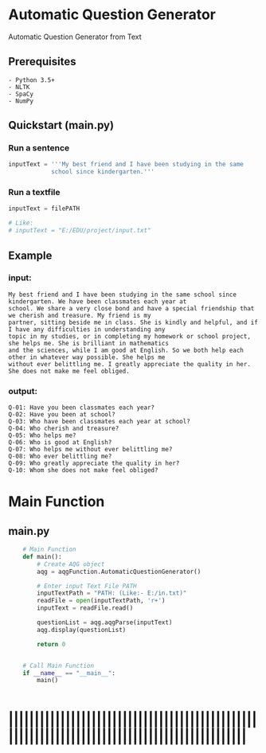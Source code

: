 # Automatic Question Generator
Automatic Question Generator from Text


Prerequisites
-------------
```
- Python 3.5+
- NLTK 
- SpaCy
- NumPy
```

## Quickstart (main.py)

### Run a sentence
```python
inputText = '''My best friend and I have been studying in the same 
            school since kindergarten.'''
```

### Run a textfile
```python
inputText = filePATH

# Like:
# inputText = "E:/EDU/project/input.txt"
```


## Example
### input:
```
My best friend and I have been studying in the same school since kindergarten. We have been classmates each year at 
school. We share a very close bond and have a special friendship that we cherish and treasure. My friend is my 
partner, sitting beside me in class. She is kindly and helpful, and if I have any difficulties in understanding any 
topic in my studies, or in completing my homework or school project, she helps me. She is brilliant in mathematics 
and the sciences, while I am good at English. So we both help each other in whatever way possible. She helps me 
without ever belittling me. I greatly appreciate the quality in her. She does not make me feel obliged.
```

### output:
```
Q-01: Have you been classmates each year?
Q-02: Have you been at school?
Q-03: Who have been classmates each year at school?
Q-04: Who cherish and treasure?
Q-05: Who helps me?
Q-06: Who is good at English?
Q-07: Who helps me without ever belittling me?
Q-08: Who ever belittling me?
Q-09: Who greatly appreciate the quality in her?
Q-10: Whom she does not make feel obliged?
```
 
# Main Function
## main.py
```python
    # Main Function
    def main():
        # Create AQG object
        aqg = aqgFunction.AutomaticQuestionGenerator()

        # Enter input Text File PATH
        inputTextPath = "PATH: (Like:- E:/in.txt)"
        readFile = open(inputTextPath, 'r+')
        inputText = readFile.read()

        questionList = aqg.aqgParse(inputText)
        aqg.display(questionList)

        return 0


    # Call Main Function
    if __name__ == "__main__":
        main()
 
```


||||||||||||||||||||||||||||||||||||||||||||||||||||||||||||||||||||||||||||||||||||||||||||||
==============================================================================================

